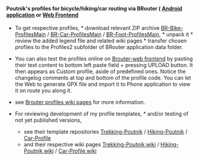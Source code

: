 
#### Poutnik's profiles for bicycle/hiking/car routing via BRouter ( [Android application](https://play.google.com/store/apps/details?id=btools.routingapp&hl=en_GB) or [Web Frontend](http://brouter.de/brouter-web/) 

* To get respective profiles, 
      * download relevant ZIP archive [BR-Bike-ProfilesMain](https://github.com/poutnikl/Brouter-profiles/raw/master/BR-Bike-ProfilesMain.zip) / [BR-Car-ProfilesMain](https://github.com/poutnikl/Brouter-profiles/raw/master/BR-Car-ProfilesMain.zip) / [BR-Foot-ProfilesMain](https://github.com/poutnikl/Brouter-profiles/raw/master/BR-Foot-ProfilesMain.zip),
      * unpack it
      * review the added legend file and related wiki pages
      * transfer chosen profiles to the Profiles2 subfolder of BRouter application data folder.
 
* You can also test the profiles online on [Brouter-web frontend](http://brouter.de/brouter-web/) by pasting their text content to bottom left paste field + pressing UPLOAD button. It then appears as Custom profile, aside of predefined ones. Notice the changelog comments at top and bottom of the profile code. You can let the Web to generate GPX file and import it to Phone application to view it on route you along it.
 
* see [Brouter profiles wiki pages](https://github.com/poutnikl/Brouter-profiles/wiki) for more information.

* For reviewing development of my profile templates, * and/or testing of not yet published versions, 
     * see their template repositories [Trekking-Poutnik](https://github.com/poutnikl/Trekking-Poutnik) / [Hiking-Poutnik](https://github.com/poutnikl/Hiking-Poutnik) / [Car-Profile](https://github.com/poutnikl/Car-Profile)
     * and their respective wiki pages [Trekking-Poutnik wiki](https://github.com/poutnikl/Trekking-Poutnik/wiki) / [Hiking-Poutnik wiki](https://github.com/poutnikl/Hiking-Poutnik/wiki) / [Car-Profile wiki](https://github.com/poutnikl/Car-Profile/wiki)


